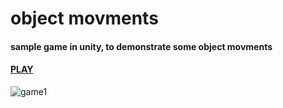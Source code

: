 # object movments 
#### sample game in unity, to demonstrate some object movments
#### [PLAY](https://tommy-bar.itch.io/objects-movments)
![game1](https://github.com/GameDev-Tommy-Bar/object_movments/blob/70f645d2fa0feb65f5bbb799aaa52607b7eea52f/objects.PNG)  

